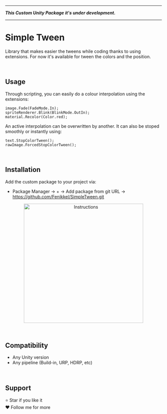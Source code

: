 

---

***This Custom Unity Package it's under development.***

---

# Simple Tween

Library that makes easier the tweens while coding thanks to using extensions. For now it's available for tween the colors and the position.

&nbsp;
## Usage
Through scripting, you can easily do a colour interpolation using the extensions:
```
image.Fade(FadeMode.In);
spriteRenderer.Blink(BlinkMode.OutIn);
material.Recolor(Color.red);
```

An active interpolation can be overwritten by another. It can also be stoped smoothly or instantly using:
```
text.StopColorTween();
rawImage.ForcedStopColorTween();
```

&nbsp;
## Installation
Add the custom package to your project via:
- Package Manager -> + -> Add package from git URL -> https://github.com/Fenikkel/SimpleTween.git


<p align="center">
    <img src="https://github.com/Fenikkel/SimpleTween/assets/41298931/0f447b8c-85ca-4205-9915-ca7203dc4741" alt="Instructions" height="384">
</p>

&nbsp;
## Compatibility
- Any Unity version
- Any pipeline (Build-in, URP, HDRP, etc)

&nbsp;
## Support
⭐ Star if you like it  
❤️️ Follow me for more
